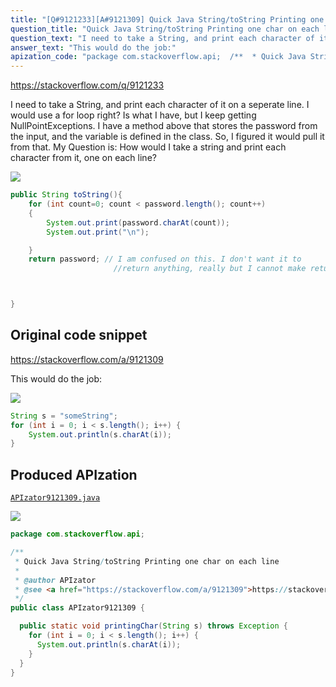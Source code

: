 ```yaml
---
title: "[Q#9121233][A#9121309] Quick Java String/toString Printing one char on each line"
question_title: "Quick Java String/toString Printing one char on each line"
question_text: "I need to take a String, and print each character of it on a seperate line. I would use a for loop right? Is what I have, but I keep getting NullPointExceptions. I have a method above that stores the password from the input, and the variable is defined in the class. So, I figured it would pull it from that. My Question is: How would I take a string and print each character from it, one on each line?"
answer_text: "This would do the job:"
apization_code: "package com.stackoverflow.api;  /**  * Quick Java String/toString Printing one char on each line  *  * @author APIzator  * @see <a href=\"https://stackoverflow.com/a/9121309\">https://stackoverflow.com/a/9121309</a>  */ public class APIzator9121309 {    public static void printingChar(String s) throws Exception {     for (int i = 0; i < s.length(); i++) {       System.out.println(s.charAt(i));     }   } }"
---
```


https://stackoverflow.com/q/9121233

I need to take a String, and print each character of it on a seperate line.
I would use a for loop right?
Is what I have, but I keep getting NullPointExceptions. I have a method above that stores the password from the input, and the variable is defined in the class. So, I figured it would pull it from that.
My Question is: How would I take a string and print each character from it, one on each line?


<div class="code-logo"><img src="/stackoverflow.png" /></div>

```java
public String toString(){
    for (int count=0; count < password.length(); count++)
    {
        System.out.print(password.charAt(count));
        System.out.print("\n");

    }
    return password; // I am confused on this. I don't want it to 
                       //return anything, really but I cannot make return type void



}
```


## Original code snippet

https://stackoverflow.com/a/9121309

This would do the job:

<div class="code-logo"><img src="/stackoverflow.png" /></div>

```java
String s = "someString";
for (int i = 0; i < s.length(); i++) {
    System.out.println(s.charAt(i));
}
```

## Produced APIzation

[`APIzator9121309.java`](https://github.com/blind-papers/apization-temp-data/raw/main/search/APIzator9121309.java)

<div class="code-logo"><img src="/apizator.png" /></div>

```java
package com.stackoverflow.api;

/**
 * Quick Java String/toString Printing one char on each line
 *
 * @author APIzator
 * @see <a href="https://stackoverflow.com/a/9121309">https://stackoverflow.com/a/9121309</a>
 */
public class APIzator9121309 {

  public static void printingChar(String s) throws Exception {
    for (int i = 0; i < s.length(); i++) {
      System.out.println(s.charAt(i));
    }
  }
}

```